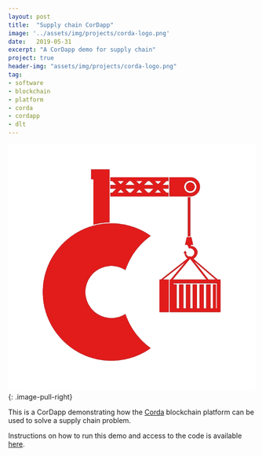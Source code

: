 ```yaml
---
layout: post
title:  "Supply chain CorDapp"
image: '../assets/img/projects/corda-logo.png'
date:   2019-05-31
excerpt: "A CorDapp demo for supply chain"
project: true
header-img: "assets/img/projects/corda-logo.png"
tag:
- software
- blockchain
- platform
- corda
- cordapp
- dlt
---
```


![CorDapp Image](../assets/img/projects/corda-logo.png)
{: .image-pull-right}

This is a CorDapp demonstrating how the [Corda](https://www.corda.net/) blockchain platform can be used to solve a supply chain problem.

Instructions on how to run this demo and access to the code is available [here](https://github.com/dimosr/corda-supply-chain).